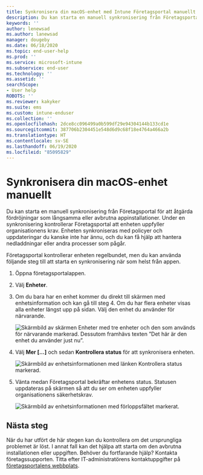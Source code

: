 ```yaml
---
title: Synkronisera din macOS-enhet med Intune Företagsportal manuellt
description: Du kan starta en manuell synkronisering från Företagsportal för att åtgärda fördröjningar som långsamma eller avbrutna appinstallationer.
keywords: ''
author: lenewsad
ms.author: lanewsad
manager: dougeby
ms.date: 06/18/2020
ms.topic: end-user-help
ms.prod: ''
ms.service: microsoft-intune
ms.subservice: end-user
ms.technology: ''
ms.assetid: ''
searchScope:
- User help
ROBOTS: ''
ms.reviewer: kakyker
ms.suite: ems
ms.custom: intune-enduser
ms.collection: ''
ms.openlocfilehash: 2dce8cc096499a0b599df29e94304144b133cd1e
ms.sourcegitcommit: 387706b2304451e548d6d9c68f18e4764a466a2b
ms.translationtype: HT
ms.contentlocale: sv-SE
ms.lasthandoff: 06/19/2020
ms.locfileid: "85095829"
---
```

# <a name="sync-your-macos-device-manually"></a>Synkronisera din macOS-enhet manuellt

Du kan starta en manuell synkronisering från Företagsportal för att åtgärda fördröjningar som långsamma eller avbrutna appinstallationer. Under en synkronisering kontrollerar Företagsportal att enheten uppfyller organisationens krav. Enheten synkroniseras med policyer och uppdateringar du kanske inte har ännu, och du kan få hjälp att hantera nedladdningar eller andra processer som pågår.  

Företagsportal kontrollerar enheten regelbundet, men du kan använda följande steg till att starta en synkronisering när som helst från appen. 

1. Öppna företagsportalappen.

2. Välj **Enheter**.  
3. Om du bara har en enhet kommer du direkt till skärmen med enhetsinformation och kan gå till steg 4. Om du har flera enheter visas alla enheter längst upp på sidan. Välj den enhet du använder för närvarande. 

    ![Skärmbild av skärmen Enheter med tre enheter och den som används för närvarande markerad. Dessutom framhävs texten ”Det här är den enhet du använder just nu”.](./media/macos-sync-1-company-portal-2006.png)

4. Välj **Mer [...]** och sedan **Kontrollera status** för att synkronisera enheten. 

    ![Skärmbild av enhetsinformationen med länken Kontrollera status markerad.](./media/macos-sync-2-company-portal-2006.png)  

5. Vänta medan Företagsportal bekräftar enhetens status. Statusen uppdateras på skärmen så att du ser om enheten uppfyller organisationens säkerhetskrav. 

     ![Skärmbild av enhetsinformationen med förloppsfältet markerat.](./media/macos-sync-3-company-portal-2006.png)

## <a name="next-steps"></a>Nästa steg
När du har utfört de här stegen kan du kontrollera om det ursprungliga problemet är löst. I annat fall kan det hjälpa att starta om den avbrutna installationen eller uppgiften. Behöver du fortfarande hjälp? Kontakta företagssupporten. Titta efter IT-administratörens kontaktuppgifter på [företagsportalens webbplats](https://go.microsoft.com/fwlink/?linkid=2010980).

